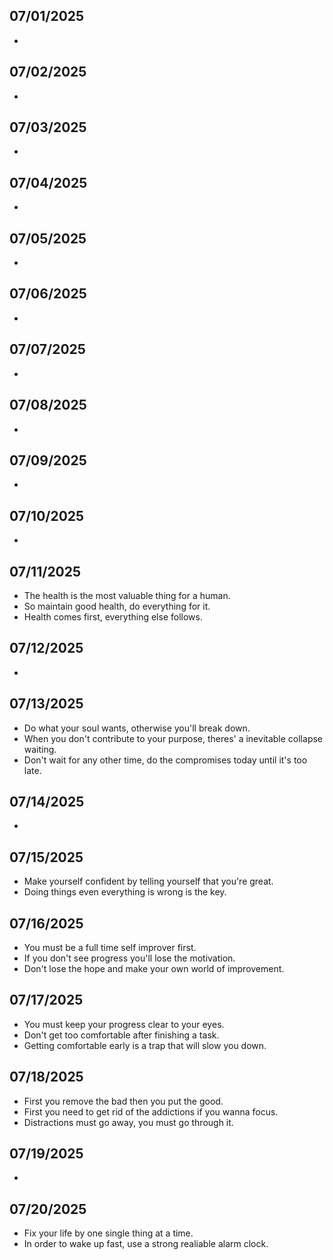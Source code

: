 ## 07/01/2025
- 

## 07/02/2025
- 

## 07/03/2025
- 

## 07/04/2025
- 

## 07/05/2025
- 

## 07/06/2025
- 

## 07/07/2025
- 

## 07/08/2025
- 

## 07/09/2025
- 

## 07/10/2025
- 

## 07/11/2025
- The health is the most valuable thing for a human.
- So maintain good health, do everything for it.
- Health comes first, everything else follows.

## 07/12/2025
- 

## 07/13/2025
- Do what your soul wants, otherwise you'll break down.
- When you don't contribute to your purpose, theres' a inevitable collapse waiting.
- Don't wait for any other time, do the compromises today until it's too late.

## 07/14/2025
- 

## 07/15/2025
- Make yourself confident by telling yourself that you're great.
- Doing things even everything is wrong is the key.

## 07/16/2025
- You must be a full time self improver first.
- If you don't see progress you'll lose the motivation.
- Don't lose the hope and make your own world of improvement.

## 07/17/2025
- You must keep your progress clear to your eyes.
- Don't get too comfortable after finishing a task.
- Getting comfortable early is a trap that will slow you down.

## 07/18/2025
- First you remove the bad then you put the good.
- First you need to get rid of the addictions if you wanna focus.
- Distractions must go away, you must go through it.

## 07/19/2025
- 

## 07/20/2025
- Fix your life by one single thing at a time.
- In order to wake up fast, use a strong realiable alarm clock.